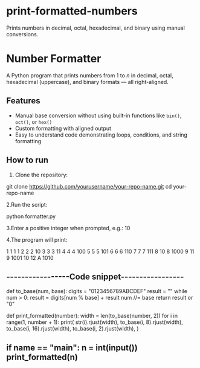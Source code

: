 # print-formatted-numbers
Prints numbers in decimal, octal, hexadecimal, and binary using manual conversions.

# Number Formatter

A Python program that prints numbers from 1 to *n* in decimal, octal, hexadecimal (uppercase), and binary formats — all right-aligned.

## Features

- Manual base conversion without using built-in functions like `bin()`, `oct()`, or `hex()`
- Custom formatting with aligned output
- Easy to understand code demonstrating loops, conditions, and string formatting

## How to run

1. Clone the repository:

 git clone https://github.com/yourusername/your-repo-name.git
 cd your-repo-name

2.Run the script:

 python formatter.py

3.Enter a positive integer when prompted,
  e.g.: 10
  
4.The program will print:

   1   1   1   1
   2   2   2  10
   3   3   3  11
   4   4   4 100
   5   5   5 101
   6   6   6 110
   7   7   7 111
   8  10   8 1000
   9  11   9 1001
  10  12   A 1010

-----------------Code snippet-----------------
----------------------------------------------
def to_base(num, base):
    digits = "0123456789ABCDEF"
    result = ""
    while num > 0:
        result = digits[num % base] + result
        num //= base
    return result or "0"

def print_formatted(number):
    width = len(to_base(number, 2))
    for i in range(1, number + 1):
        print(
            str(i).rjust(width),
            to_base(i, 8).rjust(width),
            to_base(i, 16).rjust(width),
            to_base(i, 2).rjust(width),
        )

if __name__ == "__main__":
    n = int(input())
    print_formatted(n)
----------------------------------------------
  



